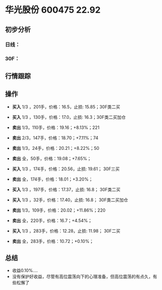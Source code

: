 # 华光股份 600475 22.92
## 初步分析
### 日线：
  
### 30F：
  
## 行情跟踪
  
## 操作
  - **买入** 1/3 ，201手，价格：16.5，止损: 15.85；30F类二买
  - **买入** 1/3 ，130手，价格：17.0，止损: 16.3；30F类二买加仓 
  - **卖出** 1/3，110手，价格：19.16；+8.13%；221
  - **卖出** 2/3，147手，价格：18.70；+7.11%；74
  - **卖出** 1/3，24手，价格：20.21；+8.22%；50
  - **卖出** 全，50手，价格：19.08；+7.65%；

  - **买入** 1/3 ，174手，价格：20.56，止损: 19.61； 30F三买
  - **卖出** 全，174手，价格：18.01；+3.20%；

  - **买入** 1/3 ，197手，价格：17.37，止损: 16.8；  30F类二买
  - **买入** 1/3 ，32手，价格：17.40，止损: 16.8；  30F类二买加仓
  - **卖出** 1/3，109手，价格：20.02；+11.86%；220
  - **卖出** 全，220手，价格：16.7；+4.54%；

  - **买入** 1/3 ，283手，价格：12.28，止损: 11.98； 30F二买
  - **卖出** 全，283手，价格：10.72；+0.10%；

## 总结
  - 收益0.10%....
  - 没有保护好收益，尽管有高位震荡向下的心理准备，但高位震荡的有点久，有些松懈了